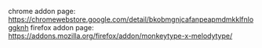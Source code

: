 chrome addon page: https://chromewebstore.google.com/detail/bkobmgnjcafanpeapmdmkklfnloggknh
firefox addon page: https://addons.mozilla.org/firefox/addon/monkeytype-x-melodytype/
